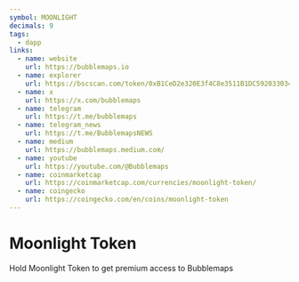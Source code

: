 ```yaml
---
symbol: MOONLIGHT
decimals: 9
tags:
  - dapp
links:
  - name: website
    url: https://bubblemaps.io
  - name: explorer
    url: https://bscscan.com/token/0xB1CeD2e320E3f4C8e3511B1DC59203303493F382
  - name: x
    url: https://x.com/bubblemaps
  - name: telegram
    url: https://t.me/bubblemaps
  - name: telegram_news
    url: https://t.me/BubblemapsNEWS
  - name: medium
    url: https://bubblemaps.medium.com/
  - name: youtube
    url: https://youtube.com/@Bubblemaps
  - name: coinmarketcap
    url: https://coinmarketcap.com/currencies/moonlight-token/
  - name: coingecko
    url: https://coingecko.com/en/coins/moonlight-token
---
```


# Moonlight Token

Hold Moonlight Token to get premium access to Bubblemaps
